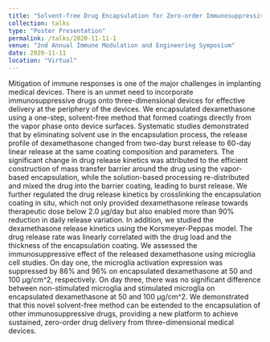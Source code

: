 ```yaml
---
title: "Solvent-free Drug Encapsulation for Zero-order Immunosuppressive Delivery from Three-Dimensional Devices "
collection: talks
type: "Poster Presentation"
permalink: /talks/2020-11-11-1
venue: "2nd Annual Immune Modulation and Engineering Symposium"
date: 2020-11-11
location: "Virtual"
---
```


Mitigation of immune responses is one of the major challenges in implanting medical devices. There is an unmet need to incorporate immunosuppressive drugs onto three-dimensional devices for effective delivery at the periphery of the devices. We encapsulated dexamethasone using a one-step, solvent-free method that formed coatings directly from the vapor phase onto device surfaces. Systematic studies demonstrated that by eliminating solvent use in the encapsulation process, the release profile of dexamethasone changed from two-day burst release to 60-day linear release at the same coating composition and parameters. The significant change in drug release kinetics was attributed to the efficient construction of mass transfer barrier around the drug using the vapor-based encapsulation, while the solution-based processing re-distributed and mixed the drug into the barrier coating, leading to burst release. We further regulated the drug release kinetics by crosslinking the encapsulation coating in situ, which not only provided dexamethasone release towards therapeutic dose below 2.0 µg/day but also enabled more than 90% reduction in daily release variation. In addition, we studied the dexamethasone release kinetics using the Korsmeyer-Peppas model. The drug release rate was linearly correlated with the drug load and the thickness of the encapsulation coating. We assessed the immunosuppressive effect of the released dexamethasone using microglia cell studies. On day one, the microglia activation expression was suppressed by 86% and 96% on encapsulated dexamethasone at 50 and 100 µg/cm^2, respectively. On day three, there was no significant difference between non-stimulated microglia and stimulated microglia on encapsulated dexamethasone at 50 and 100 µg/cm^2. We demonstrated that this novel solvent-free method can be extended to the encapsulation of other immunosuppressive drugs, providing a new platform to achieve sustained, zero-order drug delivery from three-dimensional medical devices.
